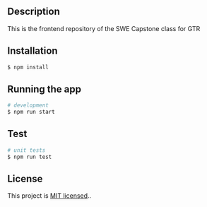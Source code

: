 ## Description

This is the frontend repository of the SWE Capstone class for GTR

## Installation

```bash
$ npm install
```

## Running the app

```bash
# development
$ npm run start
```

## Test

```bash
# unit tests
$ npm run test
```

## License

This project is [MIT licensed](LICENSE)..
